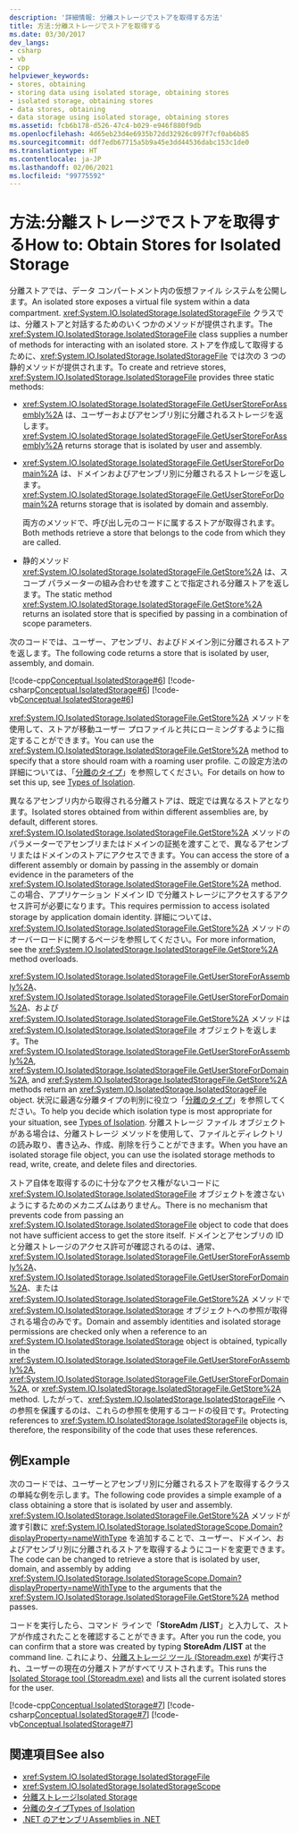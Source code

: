 ```yaml
---
description: '詳細情報: 分離ストレージでストアを取得する方法'
title: 方法:分離ストレージでストアを取得する
ms.date: 03/30/2017
dev_langs:
- csharp
- vb
- cpp
helpviewer_keywords:
- stores, obtaining
- storing data using isolated storage, obtaining stores
- isolated storage, obtaining stores
- data stores, obtaining
- data storage using isolated storage, obtaining stores
ms.assetid: fcb6b178-d526-47c4-b029-e946f880f9db
ms.openlocfilehash: 4d65eb23d4e6935b72dd32926c097f7cf0ab6b85
ms.sourcegitcommit: ddf7edb67715a5b9a45e3dd44536dabc153c1de0
ms.translationtype: HT
ms.contentlocale: ja-JP
ms.lasthandoff: 02/06/2021
ms.locfileid: "99775592"
---
```

# <a name="how-to-obtain-stores-for-isolated-storage"></a><span data-ttu-id="5de96-103">方法:分離ストレージでストアを取得する</span><span class="sxs-lookup"><span data-stu-id="5de96-103">How to: Obtain Stores for Isolated Storage</span></span>

<span data-ttu-id="5de96-104">分離ストアでは、データ コンパートメント内の仮想ファイル システムを公開します。</span><span class="sxs-lookup"><span data-stu-id="5de96-104">An isolated store exposes a virtual file system within a data compartment.</span></span> <span data-ttu-id="5de96-105"><xref:System.IO.IsolatedStorage.IsolatedStorageFile> クラスでは、分離ストアと対話するためのいくつかのメソッドが提供されます。</span><span class="sxs-lookup"><span data-stu-id="5de96-105">The <xref:System.IO.IsolatedStorage.IsolatedStorageFile> class supplies a number of methods for interacting with an isolated store.</span></span> <span data-ttu-id="5de96-106">ストアを作成して取得するために、<xref:System.IO.IsolatedStorage.IsolatedStorageFile> では次の 3 つの静的メソッドが提供されます。</span><span class="sxs-lookup"><span data-stu-id="5de96-106">To create and retrieve stores, <xref:System.IO.IsolatedStorage.IsolatedStorageFile> provides three static methods:</span></span>  
  
- <span data-ttu-id="5de96-107"><xref:System.IO.IsolatedStorage.IsolatedStorageFile.GetUserStoreForAssembly%2A> は、ユーザーおよびアセンブリ別に分離されるストレージを返します。</span><span class="sxs-lookup"><span data-stu-id="5de96-107"><xref:System.IO.IsolatedStorage.IsolatedStorageFile.GetUserStoreForAssembly%2A> returns storage that is isolated by user and assembly.</span></span>  
  
- <span data-ttu-id="5de96-108"><xref:System.IO.IsolatedStorage.IsolatedStorageFile.GetUserStoreForDomain%2A> は、ドメインおよびアセンブリ別に分離されるストレージを返します。</span><span class="sxs-lookup"><span data-stu-id="5de96-108"><xref:System.IO.IsolatedStorage.IsolatedStorageFile.GetUserStoreForDomain%2A> returns storage that is isolated by domain and assembly.</span></span>  
  
     <span data-ttu-id="5de96-109">両方のメソッドで、呼び出し元のコードに属するストアが取得されます。</span><span class="sxs-lookup"><span data-stu-id="5de96-109">Both methods retrieve a store that belongs to the code from which they are called.</span></span>  
  
- <span data-ttu-id="5de96-110">静的メソッド <xref:System.IO.IsolatedStorage.IsolatedStorageFile.GetStore%2A> は、スコープ パラメーターの組み合わせを渡すことで指定される分離ストアを返します。</span><span class="sxs-lookup"><span data-stu-id="5de96-110">The static method <xref:System.IO.IsolatedStorage.IsolatedStorageFile.GetStore%2A> returns an isolated store that is specified by passing in a combination of scope parameters.</span></span>  
  
 <span data-ttu-id="5de96-111">次のコードでは、ユーザー、アセンブリ、およびドメイン別に分離されるストアを返します。</span><span class="sxs-lookup"><span data-stu-id="5de96-111">The following code returns a store that is isolated by user, assembly, and domain.</span></span>  
  
 [!code-cpp[Conceptual.IsolatedStorage#6](../../../samples/snippets/cpp/VS_Snippets_CLR/conceptual.isolatedstorage/cpp/source6.cpp#6)]
 [!code-csharp[Conceptual.IsolatedStorage#6](../../../samples/snippets/csharp/VS_Snippets_CLR/conceptual.isolatedstorage/cs/source6.cs#6)]
 [!code-vb[Conceptual.IsolatedStorage#6](../../../samples/snippets/visualbasic/VS_Snippets_CLR/conceptual.isolatedstorage/vb/source6.vb#6)]  
  
 <span data-ttu-id="5de96-112"><xref:System.IO.IsolatedStorage.IsolatedStorageFile.GetStore%2A> メソッドを使用して、ストアが移動ユーザー プロファイルと共にローミングするように指定することができます。</span><span class="sxs-lookup"><span data-stu-id="5de96-112">You can use the <xref:System.IO.IsolatedStorage.IsolatedStorageFile.GetStore%2A> method to specify that a store should roam with a roaming user profile.</span></span> <span data-ttu-id="5de96-113">この設定方法の詳細については、「[分離のタイプ](types-of-isolation.md)」を参照してください。</span><span class="sxs-lookup"><span data-stu-id="5de96-113">For details on how to set this up, see [Types of Isolation](types-of-isolation.md).</span></span>  
  
 <span data-ttu-id="5de96-114">異なるアセンブリ内から取得される分離ストアは、既定では異なるストアとなります。</span><span class="sxs-lookup"><span data-stu-id="5de96-114">Isolated stores obtained from within different assemblies are, by default, different stores.</span></span> <span data-ttu-id="5de96-115"><xref:System.IO.IsolatedStorage.IsolatedStorageFile.GetStore%2A> メソッドのパラメーターでアセンブリまたはドメインの証拠を渡すことで、異なるアセンブリまたはドメインのストアにアクセスできます。</span><span class="sxs-lookup"><span data-stu-id="5de96-115">You can access the store of a different assembly or domain by passing in the assembly or domain evidence in the parameters of the <xref:System.IO.IsolatedStorage.IsolatedStorageFile.GetStore%2A> method.</span></span> <span data-ttu-id="5de96-116">この場合、アプリケーション ドメイン ID で分離ストレージにアクセスするアクセス許可が必要になります。</span><span class="sxs-lookup"><span data-stu-id="5de96-116">This requires permission to access isolated storage by application domain identity.</span></span> <span data-ttu-id="5de96-117">詳細については、<xref:System.IO.IsolatedStorage.IsolatedStorageFile.GetStore%2A> メソッドのオーバーロードに関するページを参照してください。</span><span class="sxs-lookup"><span data-stu-id="5de96-117">For more information, see the <xref:System.IO.IsolatedStorage.IsolatedStorageFile.GetStore%2A> method overloads.</span></span>  
  
 <span data-ttu-id="5de96-118"><xref:System.IO.IsolatedStorage.IsolatedStorageFile.GetUserStoreForAssembly%2A>、<xref:System.IO.IsolatedStorage.IsolatedStorageFile.GetUserStoreForDomain%2A>、および <xref:System.IO.IsolatedStorage.IsolatedStorageFile.GetStore%2A> メソッドは <xref:System.IO.IsolatedStorage.IsolatedStorageFile> オブジェクトを返します。</span><span class="sxs-lookup"><span data-stu-id="5de96-118">The <xref:System.IO.IsolatedStorage.IsolatedStorageFile.GetUserStoreForAssembly%2A>, <xref:System.IO.IsolatedStorage.IsolatedStorageFile.GetUserStoreForDomain%2A>, and <xref:System.IO.IsolatedStorage.IsolatedStorageFile.GetStore%2A> methods return an <xref:System.IO.IsolatedStorage.IsolatedStorageFile> object.</span></span> <span data-ttu-id="5de96-119">状況に最適な分離タイプの判別に役立つ「[分離のタイプ](types-of-isolation.md)」を参照してください。</span><span class="sxs-lookup"><span data-stu-id="5de96-119">To help you decide which isolation type is most appropriate for your situation, see [Types of Isolation](types-of-isolation.md).</span></span> <span data-ttu-id="5de96-120">分離ストレージ ファイル オブジェクトがある場合は、分離ストレージ メソッドを使用して、ファイルとディレクトリの読み取り、書き込み、作成、削除を行うことができます。</span><span class="sxs-lookup"><span data-stu-id="5de96-120">When you have an isolated storage file object, you can use the isolated storage methods to read, write, create, and delete files and directories.</span></span>  
  
 <span data-ttu-id="5de96-121">ストア自体を取得するのに十分なアクセス権がないコードに <xref:System.IO.IsolatedStorage.IsolatedStorageFile> オブジェクトを渡さないようにするためのメカニズムはありません。</span><span class="sxs-lookup"><span data-stu-id="5de96-121">There is no mechanism that prevents code from passing an <xref:System.IO.IsolatedStorage.IsolatedStorageFile> object to code that does not have sufficient access to get the store itself.</span></span> <span data-ttu-id="5de96-122">ドメインとアセンブリの ID と分離ストレージのアクセス許可が確認されるのは、通常、<xref:System.IO.IsolatedStorage.IsolatedStorageFile.GetUserStoreForAssembly%2A>、<xref:System.IO.IsolatedStorage.IsolatedStorageFile.GetUserStoreForDomain%2A>、または <xref:System.IO.IsolatedStorage.IsolatedStorageFile.GetStore%2A> メソッドで <xref:System.IO.IsolatedStorage.IsolatedStorage> オブジェクトへの参照が取得される場合のみです。</span><span class="sxs-lookup"><span data-stu-id="5de96-122">Domain and assembly identities and isolated storage permissions are checked only when a reference to an <xref:System.IO.IsolatedStorage.IsolatedStorage> object is obtained, typically in the <xref:System.IO.IsolatedStorage.IsolatedStorageFile.GetUserStoreForAssembly%2A>, <xref:System.IO.IsolatedStorage.IsolatedStorageFile.GetUserStoreForDomain%2A>, or <xref:System.IO.IsolatedStorage.IsolatedStorageFile.GetStore%2A> method.</span></span> <span data-ttu-id="5de96-123">したがって、<xref:System.IO.IsolatedStorage.IsolatedStorageFile> への参照を保護するのは、これらの参照を使用するコードの役目です。</span><span class="sxs-lookup"><span data-stu-id="5de96-123">Protecting references to <xref:System.IO.IsolatedStorage.IsolatedStorageFile> objects is, therefore, the responsibility of the code that uses these references.</span></span>  
  
## <a name="example"></a><span data-ttu-id="5de96-124">例</span><span class="sxs-lookup"><span data-stu-id="5de96-124">Example</span></span>  

 <span data-ttu-id="5de96-125">次のコードでは、ユーザーとアセンブリ別に分離されるストアを取得するクラスの単純な例を示します。</span><span class="sxs-lookup"><span data-stu-id="5de96-125">The following code provides a simple example of a class obtaining a store that is isolated by user and assembly.</span></span> <span data-ttu-id="5de96-126"><xref:System.IO.IsolatedStorage.IsolatedStorageFile.GetStore%2A> メソッドが渡す引数に <xref:System.IO.IsolatedStorage.IsolatedStorageScope.Domain?displayProperty=nameWithType> を追加することで、ユーザー、ドメイン、およびアセンブリ別に分離されるストアを取得するようにコードを変更できます。</span><span class="sxs-lookup"><span data-stu-id="5de96-126">The code can be changed to retrieve a store that is isolated by user, domain, and assembly by adding <xref:System.IO.IsolatedStorage.IsolatedStorageScope.Domain?displayProperty=nameWithType> to the arguments that the <xref:System.IO.IsolatedStorage.IsolatedStorageFile.GetStore%2A> method passes.</span></span>  
  
 <span data-ttu-id="5de96-127">コードを実行したら、コマンド ラインで「**StoreAdm /LIST**」と入力して、ストアが作成されたことを確認することができます。</span><span class="sxs-lookup"><span data-stu-id="5de96-127">After you run the code, you can confirm that a store was created by typing **StoreAdm /LIST** at the command line.</span></span> <span data-ttu-id="5de96-128">これにより、[分離ストレージ ツール (Storeadm.exe)](../../framework/tools/storeadm-exe-isolated-storage-tool.md) が実行され、ユーザーの現在の分離ストアがすべてリストされます。</span><span class="sxs-lookup"><span data-stu-id="5de96-128">This runs the [Isolated Storage tool (Storeadm.exe)](../../framework/tools/storeadm-exe-isolated-storage-tool.md) and lists all the current isolated stores for the user.</span></span>  
  
 [!code-cpp[Conceptual.IsolatedStorage#7](../../../samples/snippets/cpp/VS_Snippets_CLR/conceptual.isolatedstorage/cpp/source6.cpp#7)]
 [!code-csharp[Conceptual.IsolatedStorage#7](../../../samples/snippets/csharp/VS_Snippets_CLR/conceptual.isolatedstorage/cs/source6.cs#7)]
 [!code-vb[Conceptual.IsolatedStorage#7](../../../samples/snippets/visualbasic/VS_Snippets_CLR/conceptual.isolatedstorage/vb/source6.vb#7)]  
  
## <a name="see-also"></a><span data-ttu-id="5de96-129">関連項目</span><span class="sxs-lookup"><span data-stu-id="5de96-129">See also</span></span>

- <xref:System.IO.IsolatedStorage.IsolatedStorageFile>
- <xref:System.IO.IsolatedStorage.IsolatedStorageScope>
- [<span data-ttu-id="5de96-130">分離ストレージ</span><span class="sxs-lookup"><span data-stu-id="5de96-130">Isolated Storage</span></span>](isolated-storage.md)
- [<span data-ttu-id="5de96-131">分離のタイプ</span><span class="sxs-lookup"><span data-stu-id="5de96-131">Types of Isolation</span></span>](types-of-isolation.md)
- [<span data-ttu-id="5de96-132">.NET のアセンブリ</span><span class="sxs-lookup"><span data-stu-id="5de96-132">Assemblies in .NET</span></span>](../assembly/index.md)
